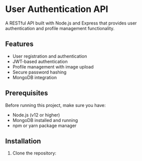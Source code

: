 # User Authentication API

A RESTful API built with Node.js and Express that provides user authentication and profile management functionality.

## Features

- User registration and authentication
- JWT-based authentication
- Profile management with image upload
- Secure password hashing
- MongoDB integration

## Prerequisites

Before running this project, make sure you have:

- Node.js (v12 or higher)
- MongoDB installed and running
- npm or yarn package manager

## Installation

1. Clone the repository:
